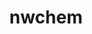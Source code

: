 ---
title: "nwchem"
layout: cache
categories: [package, v0.23.0]
meta: {"versions": ["7.2.3"], "compilers": ["gcc@=11.4.0", "gcc@=9.4.0", "oneapi@=2024.2.1"], "oss": ["ubuntu20.04", "ubuntu22.04"], "platforms": ["linux"], "targets": ["neoverse_v1", "neoverse_v2", "ppc64le", "x86_64_v3"], "stacks": ["e4s", "e4s-neoverse-v2", "e4s-neoverse_v1", "e4s-oneapi", "e4s-power", "root"], "num_specs": 5, "num_specs_by_stack": {"root": 5, "e4s-power": 1, "e4s-neoverse_v1": 1, "e4s-neoverse-v2": 1, "e4s": 1, "e4s-oneapi": 1}}
spec_details: [{"hash": "hdwbsbpxtvsu6hvgirgiq47letoto3ke", "compiler": "gcc@=9.4.0", "versions": ["7.2.3"], "os": "ubuntu20.04", "platform": "linux", "target": "ppc64le", "variants": ["armci=mpi-ts", "build_system=generic", "~elpa", "~extratce", "~f90allocatable", "~fftw3", "~libxc", "~openmp", "~tcecuda"], "stacks": ["root", "e4s-power"], "size": "-", "tarball": "https://binaries.spack.io/v0.23.0/build_cache/linux-ubuntu20.04-ppc64le/gcc-9.4.0/nwchem-7.2.3/linux-ubuntu20.04-ppc64le-gcc-9.4.0-nwchem-7.2.3-hdwbsbpxtvsu6hvgirgiq47letoto3ke.spack"}, {"hash": "u6nprg2aenqzmckcsvc3sa6eshrjodqc", "compiler": "gcc@=11.4.0", "versions": ["7.2.3"], "os": "ubuntu22.04", "platform": "linux", "target": "neoverse_v1", "variants": ["armci=mpi-ts", "build_system=generic", "~elpa", "~extratce", "~f90allocatable", "~fftw3", "~libxc", "~openmp", "~tcecuda"], "stacks": ["e4s-neoverse_v1", "root"], "size": "-", "tarball": "https://binaries.spack.io/v0.23.0/build_cache/linux-ubuntu22.04-neoverse_v1/gcc-11.4.0/nwchem-7.2.3/linux-ubuntu22.04-neoverse_v1-gcc-11.4.0-nwchem-7.2.3-u6nprg2aenqzmckcsvc3sa6eshrjodqc.spack"}, {"hash": "3jnuyi7atuas4ui4yp4rwcxiydnxqvjv", "compiler": "gcc@=11.4.0", "versions": ["7.2.3"], "os": "ubuntu22.04", "platform": "linux", "target": "neoverse_v2", "variants": ["armci=mpi-ts", "build_system=generic", "~elpa", "~extratce", "~f90allocatable", "~fftw3", "~libxc", "~openmp", "~tcecuda"], "stacks": ["e4s-neoverse-v2", "root"], "size": "-", "tarball": "https://binaries.spack.io/v0.23.0/build_cache/linux-ubuntu22.04-neoverse_v2/gcc-11.4.0/nwchem-7.2.3/linux-ubuntu22.04-neoverse_v2-gcc-11.4.0-nwchem-7.2.3-3jnuyi7atuas4ui4yp4rwcxiydnxqvjv.spack"}, {"hash": "2o7dfuzynhnwrva3fuc4bhilkel373s2", "compiler": "gcc@=11.4.0", "versions": ["7.2.3"], "os": "ubuntu22.04", "platform": "linux", "target": "x86_64_v3", "variants": ["armci=mpi-ts", "build_system=generic", "~elpa", "~extratce", "~f90allocatable", "~fftw3", "~libxc", "~openmp", "~tcecuda"], "stacks": ["root", "e4s"], "size": "-", "tarball": "https://binaries.spack.io/v0.23.0/build_cache/linux-ubuntu22.04-x86_64_v3/gcc-11.4.0/nwchem-7.2.3/linux-ubuntu22.04-x86_64_v3-gcc-11.4.0-nwchem-7.2.3-2o7dfuzynhnwrva3fuc4bhilkel373s2.spack"}, {"hash": "nnasuqio4wysubvapml6bzhil65v66xt", "compiler": "oneapi@=2024.2.1", "versions": ["7.2.3"], "os": "ubuntu22.04", "platform": "linux", "target": "x86_64_v3", "variants": ["armci=mpi-ts", "build_system=generic", "~elpa", "~extratce", "~f90allocatable", "~fftw3", "~libxc", "~openmp", "~tcecuda"], "stacks": ["e4s-oneapi", "root"], "size": "-", "tarball": "https://binaries.spack.io/v0.23.0/build_cache/linux-ubuntu22.04-x86_64_v3/oneapi-2024.2.1/nwchem-7.2.3/linux-ubuntu22.04-x86_64_v3-oneapi-2024.2.1-nwchem-7.2.3-nnasuqio4wysubvapml6bzhil65v66xt.spack"}]
---